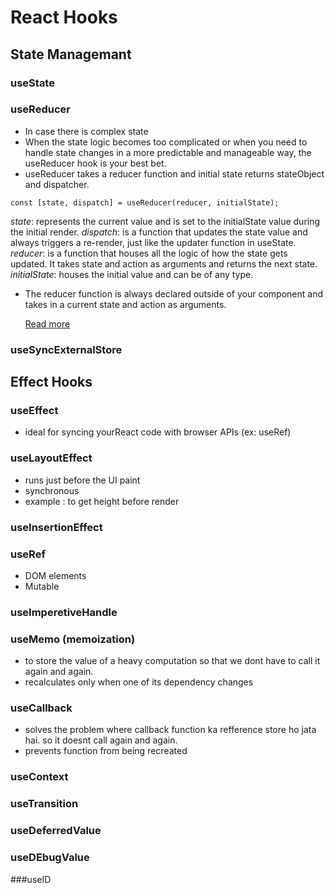 # React Hooks

## State Managemant

   ### useState

   ### useReducer   

   - In case there is complex state 
   - When the state logic becomes too complicated or when you need to handle state changes in a more predictable and manageable way, the useReducer hook is your best bet.
   -  useReducer takes a reducer function and initial state
      returns stateObject and dispatcher.
   ```
   const [state, dispatch] = useReducer(reducer, initialState);

   ```
   *state*: represents the current value and is set to the initialState value during the initial render.
   *dispatch*: is a function that updates the state value and always triggers a re-render, just like the updater function in useState.
   *reducer*: is a function that houses all the logic of how the state gets updated. It takes state and action as arguments and returns the next state.
   *initialState*: houses the initial value and can be of any type.
   - The reducer function is always declared outside of your component and takes in a current state and action as arguments.
   
      [Read more ](https://www.freecodecamp.org/news/react-usereducer-hook/)

   ### useSyncExternalStore

## Effect Hooks

   ### useEffect
   - ideal for syncing yourReact code with browser APIs (ex: useRef)

   ### useLayoutEffect
   - runs just before the UI paint
   - synchronous
   - example : to get height before render

   ### useInsertionEffect



   ### useRef
   - DOM elements
   - Mutable


   ### useImperetiveHandle


   ### useMemo (memoization)
   - to store the value of a heavy computation so that we dont have to call it again and again.
   - recalculates only when one of its dependency changes

   ### useCallback
   - solves the problem where callback function ka refference store ho jata hai. so it doesnt call again and again.
   - prevents function from being recreated

   ### useContext


   ### useTransition


   ### useDeferredValue

   ### useDEbugValue

   ###useID